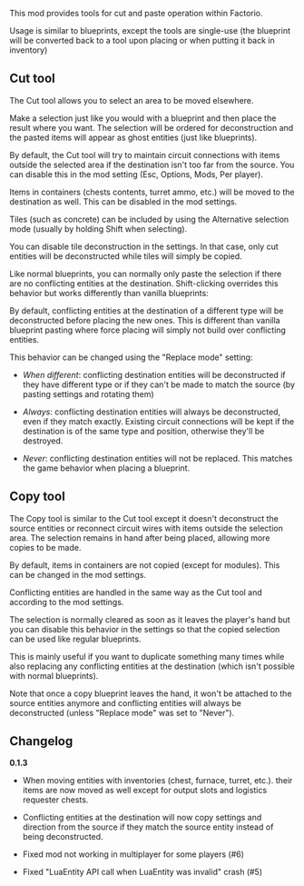 This mod provides tools for cut and paste operation within Factorio.

Usage is similar to blueprints, except the tools are single-use (the blueprint
will be converted back to a tool upon placing or when putting it back in
inventory)

## Cut tool

The Cut tool allows you to select an area to be moved elsewhere.

Make a selection just like you would with a blueprint and then place the result
where you want. The selection will be ordered for deconstruction and the pasted
items will appear as ghost entities (just like blueprints).

By default, the Cut tool will try to maintain circuit connections with items
outside the selected area if the destination isn't too far from the source.
You can disable this in the mod setting (Esc, Options, Mods, Per player).

Items in containers (chests contents, turret ammo, etc.) will be moved to the
destination as well. This can be disabled in the mod settings.

Tiles (such as concrete) can be included by using the Alternative selection
mode (usually by holding Shift when selecting).

You can disable tile deconstruction in the settings. In that case, only
cut entities will be deconstructed while tiles will simply be copied.

Like normal blueprints, you can normally only paste the selection if there are
no conflicting entities at the destination. Shift-clicking overrides this
behavior but works differently than vanilla blueprints:

By default, conflicting entities at the destination of a different type will be
deconstructed before placing the new ones. This is different than vanilla
blueprint pasting where force placing will simply not build over conflicting
entities.

This behavior can be changed using the "Replace mode" setting:

 - *When different*: conflicting destination entities will be deconstructed if
   they have different type or if they can't be made to match the source (by
   pasting settings and rotating them)

 - *Always*: conflicting destination entities will always be deconstructed,
   even if they match exactly. Existing circuit connections will be kept if the
   destination is of the same type and position, otherwise they'll be
   destroyed.

 - *Never*: conflicting destination entities will not be replaced. This
   matches the game behavior when placing a blueprint.

## Copy tool

The Copy tool is similar to the Cut tool except it doesn't deconstruct the
source entities or reconnect circuit wires with items outside the selection
area. The selection remains in hand after being placed, allowing more copies to
be made.

By default, items in containers are not copied (except for modules). This can
be changed in the mod settings.

Conflicting entities are handled in the same way as the Cut tool and according
to the mod settings.

The selection is normally cleared as soon as it leaves the player's hand but
you can disable this behavior in the settings so that the copied selection can
be used like regular blueprints.

This is mainly useful if you want to duplicate something many times while also
replacing any conflicting entities at the destination (which isn't possible
with normal blueprints).

Note that once a copy blueprint leaves the hand, it won't be attached to the
source entities anymore and conflicting entities will always be deconstructed
(unless "Replace mode" was set to "Never").

## Changelog

**0.1.3**

- When moving entities with inventories (chest, furnace, turret, etc.). their
  items are now moved as well except for output slots and logistics requester
  chests.

- Conflicting entities at the destination will now copy settings and direction
  from the source if they match the source entity instead of being
  deconstructed.

- Fixed mod not working in multiplayer for some players (#6)

- Fixed "LuaEntity API call when LuaEntity was invalid" crash (#5)
